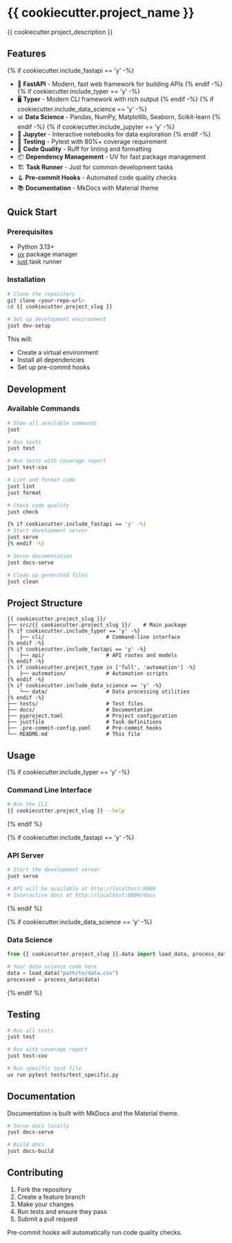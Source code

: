 # {{ cookiecutter.project_name }}

{{ cookiecutter.project_description }}

## Features

{% if cookiecutter.include_fastapi == 'y' -%}

- 🚀 **FastAPI** - Modern, fast web framework for building APIs
  {% endif -%}
  {% if cookiecutter.include_typer == 'y' -%}
- 🖥️ **Typer** - Modern CLI framework with rich output
  {% endif -%}
  {% if cookiecutter.include_data_science == 'y' -%}
- 📊 **Data Science** - Pandas, NumPy, Matplotlib, Seaborn, Scikit-learn
  {% endif -%}
  {% if cookiecutter.include_jupyter == 'y' -%}
- 📓 **Jupyter** - Interactive notebooks for data exploration
  {% endif -%}
- 🧪 **Testing** - Pytest with 80%+ coverage requirement
- 🔧 **Code Quality** - Ruff for linting and formatting
- 📦 **Dependency Management** - UV for fast package management
- 🏗️ **Task Runner** - Just for common development tasks
- 🪝 **Pre-commit Hooks** - Automated code quality checks
- 📚 **Documentation** - MkDocs with Material theme

## Quick Start

### Prerequisites

- Python 3.13+
- [uv](https://docs.astral.sh/uv/) package manager
- [just](https://github.com/casey/just) task runner

### Installation

```bash
# Clone the repository
git clone <your-repo-url>
cd {{ cookiecutter.project_slug }}

# Set up development environment
just dev-setup
```

This will:

- Create a virtual environment
- Install all dependencies
- Set up pre-commit hooks

## Development

### Available Commands

```bash
# Show all available commands
just

# Run tests
just test

# Run tests with coverage report
just test-cov

# Lint and format code
just lint
just format

# Check code quality
just check

{% if cookiecutter.include_fastapi == 'y' -%}
# Start development server
just serve
{% endif -%}

# Serve documentation
just docs-serve

# Clean up generated files
just clean
```

## Project Structure

```
{{ cookiecutter.project_slug }}/
├── src/{{ cookiecutter.project_slug }}/    # Main package
{% if cookiecutter.include_typer == 'y' -%}
│   ├── cli/                    # Command-line interface
{% endif -%}
{% if cookiecutter.include_fastapi == 'y' -%}
│   ├── api/                    # API routes and models
{% endif -%}
{% if cookiecutter.project_type in ['full', 'automation'] -%}
│   ├── automation/             # Automation scripts
{% endif -%}
{% if cookiecutter.include_data_science == 'y' -%}
│   └── data/                   # Data processing utilities
{% endif -%}
├── tests/                      # Test files
├── docs/                       # Documentation
├── pyproject.toml              # Project configuration
├── justfile                    # Task definitions
├── .pre-commit-config.yaml     # Pre-commit hooks
└── README.md                   # This file
```

## Usage

{% if cookiecutter.include_typer == 'y' -%}

### Command Line Interface

```bash
# Run the CLI
{{ cookiecutter.project_slug }} --help
```

{% endif %}

{% if cookiecutter.include_fastapi == 'y' -%}

### API Server

```bash
# Start the development server
just serve

# API will be available at http://localhost:8000
# Interactive docs at http://localhost:8000/docs
```

{% endif %}

{% if cookiecutter.include_data_science == 'y' -%}

### Data Science

```python
from {{ cookiecutter.project_slug }}.data import load_data, process_data

# Your data science code here
data = load_data("path/to/data.csv")
processed = process_data(data)
```

{% endif %}

## Testing

```bash
# Run all tests
just test

# Run with coverage report
just test-cov

# Run specific test file
uv run pytest tests/test_specific.py
```

## Documentation

Documentation is built with MkDocs and the Material theme.

```bash
# Serve docs locally
just docs-serve

# Build docs
just docs-build
```

## Contributing

1. Fork the repository
2. Create a feature branch
3. Make your changes
4. Run tests and ensure they pass
5. Submit a pull request

Pre-commit hooks will automatically run code quality checks.
